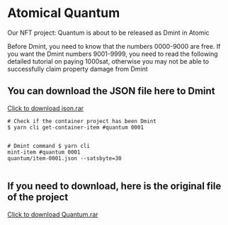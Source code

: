 <h1>Atomical Quantum</h1>
<p>Our NFT project: Quantum is about to be released as Dmint in Atomic</p>
<p>Before Dmint, you need to know that the numbers 0000-9000 are free. If you want the Dmint numbers 9001-9999, you need to read the following detailed tutorial on paying 1000sat, otherwise you may not be able to successfully claim property damage from Dmint</p>
<h2>You can download the JSON file here to Dmint</h2>
<a href="json.rar" target="_blank" rel="noopener">Click to download json.rar</a>
<pre class="code-block-wrapper"><div class="code-block-header"></div><code class="hljs code-block-body bash"><span class="hljs-comment"># Check if the container project has been Dmint</span>
$ yarn cli get-container-item <span class="hljs-comment">#quantum 0001</span>

<span class="hljs-comment"># Dmint command</span>
$ yarn cli mint-item <span class="hljs-comment">#quantum 0001 quantum/item-0001.json --satsbyte=30</span>
</code></pre>
</code></pre>
<h2>If you need to download, here is the original file of the project</h2>
<a href="Quantum.rar" target="_blank" rel="noopener">Click to download Quantum.rar</a>

